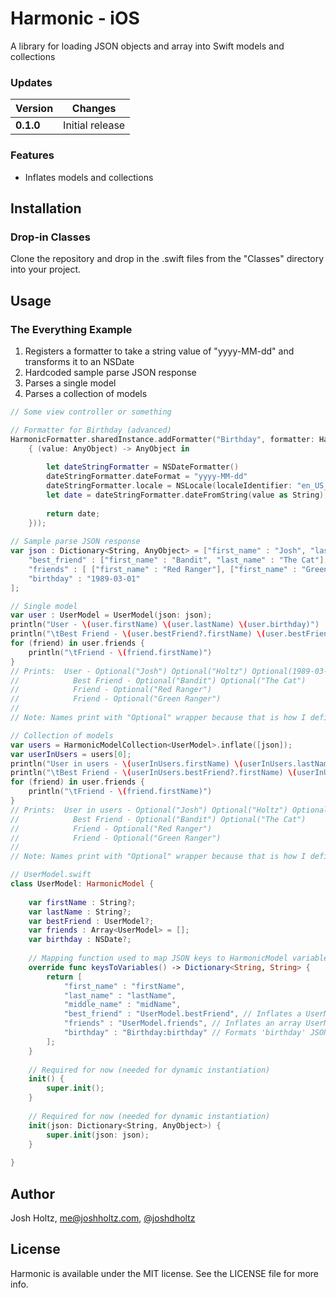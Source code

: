 # Harmonic - iOS

A library for loading JSON objects and array into Swift models and collections

### Updates

Version | Changes
--- | ---
**0.1.0** | Initial release

### Features
- Inflates models and collections

## Installation

### Drop-in Classes
Clone the repository and drop in the .swift files from the "Classes" directory into your project.

## Usage

### The Everything Example
1. Registers a formatter to take a string value of "yyyy-MM-dd" and transforms it to an NSDate
2. Hardcoded sample parse JSON response
3. Parses a single model
4. Parses a collection of models

```swift
// Some view controller or something

// Formatter for Birthday (advanced)
HarmonicFormatter.sharedInstance.addFormatter("Birthday", formatter: HarmonicFormatterFunction(formatter:
    { (value: AnyObject) -> AnyObject in
        
        let dateStringFormatter = NSDateFormatter()
        dateStringFormatter.dateFormat = "yyyy-MM-dd"
        dateStringFormatter.locale = NSLocale(localeIdentifier: "en_US_POSIX")
        let date = dateStringFormatter.dateFromString(value as String);
        
        return date;
    }));
    
// Sample parse JSON response
var json : Dictionary<String, AnyObject> = ["first_name" : "Josh", "last_name" : "Holtz",
    "best_friend" : ["first_name" : "Bandit", "last_name" : "The Cat"],
    "friends" : [ ["first_name" : "Red Ranger"], ["first_name" : "Green Ranger"] ],
    "birthday" : "1989-03-01"
];

// Single model
var user : UserModel = UserModel(json: json);
println("User - \(user.firstName) \(user.lastName) \(user.birthday)")
println("\tBest Friend - \(user.bestFriend?.firstName) \(user.bestFriend?.lastName)")
for (friend) in user.friends {
    println("\tFriend - \(friend.firstName)")
}
// Prints:  User - Optional("Josh") Optional("Holtz") Optional(1989-03-01 06:00:00 +0000)
//            Best Friend - Optional("Bandit") Optional("The Cat")
//            Friend - Optional("Red Ranger")
//            Friend - Optional("Green Ranger")
//
// Note: Names print with "Optional" wrapper because that is how I defined my UserModel variables

// Collection of models
var users = HarmonicModelCollection<UserModel>.inflate([json]);
var userInUsers = users[0];
println("User in users - \(userInUsers.firstName) \(userInUsers.lastName) \(userInUsers.birthday)");
println("\tBest Friend - \(userInUsers.bestFriend?.firstName) \(userInUsers.bestFriend?.lastName)")
for (friend) in user.friends {
    println("\tFriend - \(friend.firstName)")
}
// Prints:  User in users - Optional("Josh") Optional("Holtz") Optional(1989-03-01 06:00:00 +0000)
//            Best Friend - Optional("Bandit") Optional("The Cat")
//            Friend - Optional("Red Ranger")
//            Friend - Optional("Green Ranger")
//
// Note: Names print with "Optional" wrapper because that is how I defined my UserModel variables

```

```swift
// UserModel.swift
class UserModel: HarmonicModel {
   
    var firstName : String?;
    var lastName : String?;
    var bestFriend : UserModel?;
    var friends : Array<UserModel> = [];
    var birthday : NSDate?;
    
    // Mapping function used to map JSON keys to HarmonicModel variables
    override func keysToVariables() -> Dictionary<String, String> {
        return [
            "first_name" : "firstName",
            "last_name" : "lastName",
            "middle_name" : "midName",
            "best_friend" : "UserModel.bestFriend", // Inflates a UserModel from 'bestFriend' JSON Key to 'bestFriend' variable
            "friends" : "UserModel.friends", // Inflates an array UserModel from 'friends' JSON Key to 'friends' variable
            "birthday" : "Birthday:birthday" // Formats 'birthday' JSON Key to 'birthday' variable with 'Birthday' formatter
        ];
    }
    
    // Required for now (needed for dynamic instantiation)
    init() {
        super.init();
    }
    
    // Required for now (needed for dynamic instantiation)
    init(json: Dictionary<String, AnyObject>) {
        super.init(json: json);
    }
    
}
```

## Author

Josh Holtz, me@joshholtz.com, [@joshdholtz](https://twitter.com/joshdholtz)

## License

Harmonic is available under the MIT license. See the LICENSE file for more info.

